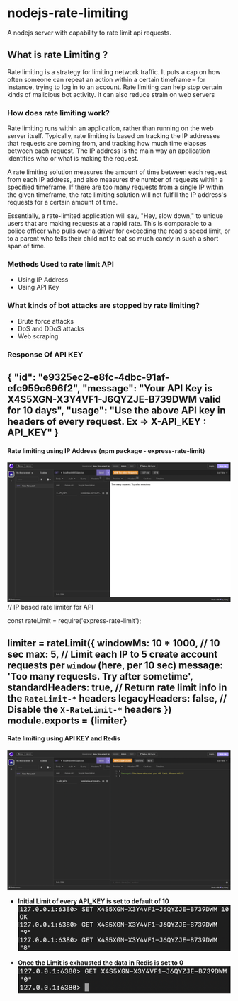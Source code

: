 # nodejs-rate-limiting
A nodejs server with capability to rate limit api requests. 

## What is rate Limiting ?
Rate limiting is a strategy for limiting network traffic. It puts a cap on how often someone can repeat an action within a certain timeframe – for instance, trying to log in to an account. Rate limiting can help stop certain kinds of malicious bot activity. It can also reduce strain on web servers

### How does rate limiting work?
Rate limiting runs within an application, rather than running on the web server itself. Typically, rate limiting is based on tracking the IP addresses that requests are coming from, and tracking how much time elapses between each request. The IP address is the main way an application identifies who or what is making the request.

A rate limiting solution measures the amount of time between each request from each IP address, and also measures the number of requests within a specified timeframe. If there are too many requests from a single IP within the given timeframe, the rate limiting solution will not fulfill the IP address's requests for a certain amount of time.

Essentially, a rate-limited application will say, "Hey, slow down," to unique users that are making requests at a rapid rate. This is comparable to a police officer who pulls over a driver for exceeding the road's speed limit, or to a parent who tells their child not to eat so much candy in such a short span of time.

### Methods Used to rate limit API
- Using IP Address
- Using API Key

### What kinds of bot attacks are stopped by rate limiting?
- Brute force attacks
- DoS and DDoS attacks
- Web scraping

### Response Of API KEY
{
	"id": "e9325ec2-e8fc-4dbc-91af-efc959c696f2",
	"message": "Your API Key is X4S5XGN-X3Y4VF1-J6QYZJE-B739DWM valid for 10 days",
	"usage": "Use the above API key in headers of every request. Ex => X-API_KEY : API_KEY"
}
----
#### Rate limiting using IP Address (npm package - express-rate-limit)
![alt text](https://raw.githubusercontent.com/gouravojha/nodejs-rate-limiting/master/public/Screenshot%202023-02-01%20at%206.29.39%20PM.png)
// IP based rate limiter for API

const rateLimit = require('express-rate-limit');

limiter = rateLimit({
	windowMs: 10 * 1000, // 10 sec
	max: 5, // Limit each IP to 5 create account requests per `window` (here, per 10 sec)
	message: 'Too many requests. Try after sometime',
	standardHeaders: true, // Return rate limit info in the `RateLimit-*` headers
	legacyHeaders: false, // Disable the `X-RateLimit-*` headers
})
module.exports = {limiter}
----

#### Rate limiting using API KEY and Redis 
![alt text](https://raw.githubusercontent.com/gouravojha/nodejs-rate-limiting/master/public/Screenshot%202023-02-01%20at%206.29.54%20PM.png)

- **Initial Limit of every API_KEY is set to default of 10**
![alt text](https://raw.githubusercontent.com/gouravojha/nodejs-rate-limiting/master/public/Screenshot%202023-02-01%20at%206.29.08%20PM.png)

- **Once the Limit is exhausted the data in Redis is set to 0**
![alt text](https://raw.githubusercontent.com/gouravojha/nodejs-rate-limiting/master/public/Screenshot%202023-02-01%20at%206.30.21%20PM.png)

